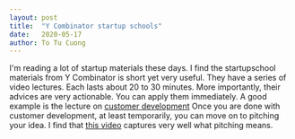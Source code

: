 ```yaml
---
layout: post
title:  "Y Combinator startup schools"
date:   2020-05-17
author: To Tu Cuong
---
```

I'm reading a lot of startup materials these days. I find the startupschool materials from Y Combinator is short yet very useful. They have a series of video lectures. Each lasts about 20 to 30 minutes. More importantly, their advices are very actionable. You can apply them immediately. A good example is the lecture on [customer development](https://youtu.be/MT4Ig2uqjTc)
Once you are done with customer development, at least temporarily, you can move on to pitching your idea. I find that [this video](https://youtu.be/5ip-Zf4mGeU) captures very well what pitching means.
